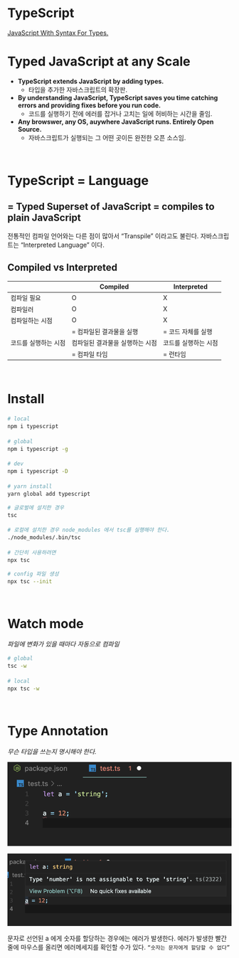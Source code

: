 # TypeScript

[JavaScript With Syntax For Types.](https://www.typescriptlang.org/)

# Typed JavaScript at any Scale

- **TypeScript extends JavaScript by adding types.**
  - 타입을 추가한 자바스크립트의 확장판.
- **By understanding JavaScript, TypeScript saves you time catching errors and providing fixes before you run code.**
  - 코드를 실행하기 전에 에러를 잡거나 고치는 일에 허비하는 시간을 줄임.
- **Any browswer, any OS, auywhere JavaScript runs. Entirely Open Source.**
  - 자바스크립트가 실행되는 그 어떤 곳이든 완전한 오픈 소스임.

<br />

# TypeScript = Language

## = Typed Superset of JavaScript = compiles to plain JavaScript

전통적인 컴파일 언어와는 다른 점이 많아서 “Transpile” 이라고도 불린다. 자바스크립트는 “Interpreted Language” 이다.

## Compiled vs Interpreted

|                      | Compiled                        | Interpreted          |
| -------------------- | ------------------------------- | -------------------- |
| 컴파일 필요          | O                               | X                    |
| 컴파일러             | O                               | X                    |
| 컴파일하는 시점      | O                               | X                    |
|                      | = 컴파일된 결과물을 실행        | = 코드 자체를 실행   |
| 코드를 실행하는 시점 | 컴파일된 결과물을 실행하는 시점 | 코드를 실행하는 시점 |
|                      | = 컴파일 타임                   | = 런타임             |

<br />

# Install

```bash
# local
npm i typescript

# global
npm i typescript -g

# dev
npm i typescript -D

# yarn install
yarn global add typescript
```

```bash
# 글로벌에 설치한 경우
tsc

# 로컬에 설치한 경우 node_modules 에서 tsc를 실행해야 한다.
./node_modules/.bin/tsc

# 간단히 사용하려면
npx tsc
```

```bash
# config 파일 생성
npx tsc --init
```

<br />

# Watch mode

_파일에 변화가 있을 때마다 자동으로 컴파일_

```bash
# global
tsc -w

# local
npx tsc -w
```

<br />

# Type Annotation

_무슨 타입을 쓰는지 명시해야 한다._

![스크린샷 2023-01-27 오후 8.31.58.png](./img/base-01.png)

![스크린샷 2023-01-27 오후 8.33.21.png](./img/base-02.png)

문자로 선언된 a 에게 숫자를 할당하는 경우에는 에러가 발생한다. 에러가 발생한 빨간줄에 마우스를 올리면 에러메세지를 확인할 수가 있다. `“숫자는 문자에게 할당할 수 없다”`
